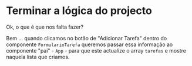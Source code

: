 # Terminar a lógica do projecto

Ok, o que é que nos falta fazer?

Bem ... quando clicamos no botão de "Adicionar Tarefa" dentro do componente `FormularioTarefa` queremos passar essa informação ao componente "pai" - `App` - para que este actualize o array `tarefas` e mostre naquela lista que criamos.

